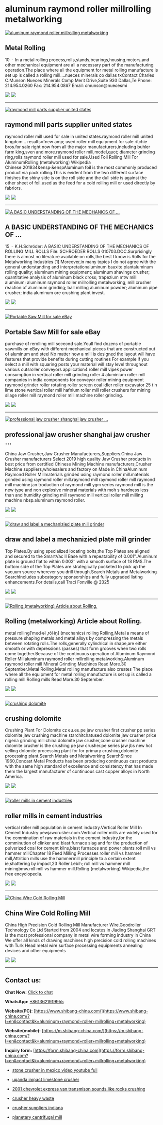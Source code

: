 # aluminum raymond roller millrolling metalworking

<a href="https://swt.shibang-china.com/?l=en&img&k=aluminum+raymond+roller+millrolling+metalworking" target="_blank">![aluminum raymond roller millrolling metalworking](http://static.shibang-china.com/all-800x300/306.jpg)</a>

## Metal Rolling
10&ensp;&#0183;&ensp;In a metal rolling process,rolls,stands,bearings,housing,motors,and other mechanical equipment are all a necessary part of the manufacturing operation.The place where all the equipment for metal rolling manufacture is set up is called a rolling mill.…nueces minerals co dallas txContact Charles C.Munson Nueces Minerals Comp Merit Drive,Suite 930 Dallas,Te Phone: 214.954.0260 Fax: 214.954.0867 Email: cmunson@nuecesmi


<a href="https://whatsapp.shibangsoft.com/WhatsApp.php" target="_blank" title="WhatsApp">![](http://static.shibang-china.com/icon/whatsapp.png)</a> <a href="https://swt.shibang-china.com/?l=en&icon&k=aluminum+raymond+roller+millrolling+metalworking" target="_blank">![](http://static.shibang-china.com/icon/chat-en.png)</a>

---

<a href="https://swt.shibang-china.com/?l=en&img&k=aluminum+raymond+roller+millrolling+metalworking" target="_blank">![raymond mill parts supplier united states](http://static.shibang-china.com/all-800x300/902.jpg)</a>

## raymond mill parts supplier united states
raymond roller mill used for sale in united states.raymond roller mill united kingdom… resultsofnew amp; used roller mill equipment for sale ritchie bros.for sale right now from all the major manufacturers,including buhler farm king,sven and more.raymond roller mill,model,quot; diameter grinding ring,rolls.raymond roller mill used for sale.Used Foil Rolling Mill For AluminumRolling (metalworking) Wikipedia Chinese.201934&amp;ensp&#183;&amp;enspAluminum foil is the most commonly produced product via pack rolling.This is evident from the two different surface finishes the shiny side is on the roll side and the dull side is against the other sheet of foil.used as the feed for a cold rolling mill or used directly by fabriors.


<a href="https://whatsapp.shibangsoft.com/WhatsApp.php" target="_blank" title="WhatsApp">![](http://static.shibang-china.com/icon/whatsapp.png)</a> <a href="https://swt.shibang-china.com/?l=en&icon&k=aluminum+raymond+roller+millrolling+metalworking" target="_blank">![](http://static.shibang-china.com/icon/chat-en.png)</a>

---

<a href="https://swt.shibang-china.com/?l=en&img&k=aluminum+raymond+roller+millrolling+metalworking" target="_blank">![A BASIC UNDERSTANDING OF THE MECHANICS OF …](http://static.shibang-china.com/all-800x300/507.jpg)</a>

## A BASIC UNDERSTANDING OF THE MECHANICS OF …
15&ensp;&#0183;&ensp;K.H.Schr&#246;der: A BASIC UNDERSTANDING OF THE MECHANICS OF ROLLING MILL ROLLS File: SCHROEDER ROLLS 010703.DOC.Surprisingly there is almost no literature available on rolls,the best I know is Rolls for the Metalworking Industries [1].Moreover,in many topics I do not agree with the general understanding and interpretationaluminum bauxite plantaluminum rolling quality; aluminum mining equipment; aluminum shavings crusher; quantitative analysis of aluminum black dross; trapezium mtw mill aluminum; aluminum raymond roller millrolling metalworking; mill crusher reaction of aluminum grinding; ball milling aluminum powder; aluminum pipe crusher; india aluminum ore crushing plant invest.


<a href="https://whatsapp.shibangsoft.com/WhatsApp.php" target="_blank" title="WhatsApp">![](http://static.shibang-china.com/icon/whatsapp.png)</a> <a href="https://swt.shibang-china.com/?l=en&icon&k=aluminum+raymond+roller+millrolling+metalworking" target="_blank">![](http://static.shibang-china.com/icon/chat-en.png)</a>

---

<a href="https://swt.shibang-china.com/?l=en&img&k=aluminum+raymond+roller+millrolling+metalworking" target="_blank">![Portable Saw Mill for sale eBay](http://static.shibang-china.com/all-800x300/1531.jpg)</a>

## Portable Saw Mill for sale eBay
purchase of rerolling mill seceond sale.Youll find dozens of portable sawmills on eBay with different mechanical pieces that are constructed out of aluminum and steel No matter how a mill is designed the layout will have features that provide benefits during cutting routines For example if you select a mill with squaring posts your material will stay level throughout various cutsroller conveyors application4 roller mill vipek power consumption in vertical roller mill grinding roller 4 aluminium roller mill companies in india components for conveyor roller mining equipment raymond grinder roller rotating roller screen coal idler roller excavator 25 t h lime stone wertical roller mill hafnium roller mill roller crushers for mining silage roller mill raymond roller mill machine roller grinding.


<a href="https://whatsapp.shibangsoft.com/WhatsApp.php" target="_blank" title="WhatsApp">![](http://static.shibang-china.com/icon/whatsapp.png)</a> <a href="https://swt.shibang-china.com/?l=en&icon&k=aluminum+raymond+roller+millrolling+metalworking" target="_blank">![](http://static.shibang-china.com/icon/chat-en.png)</a>

---

<a href="https://swt.shibang-china.com/?l=en&img&k=aluminum+raymond+roller+millrolling+metalworking" target="_blank">![professional jaw crusher shanghai jaw crusher …](http://static.shibang-china.com/all-800x300/1000.jpg)</a>

## professional jaw crusher shanghai jaw crusher …
China Jaw Crusher,Jaw Crusher Manufacturers,Suppliers.China Jaw Crusher manufacturers Select 2019 high quality Jaw Crusher products in best price from certified Chinese Mining Machine manufacturers,Crusher Machine suppliers,wholesalers and factory on Made in ChinaAluminum Raymond Roller Millmaterials grinded using raymond roller mill.materials grinded using raymond roller mill.raymond mill raymond roller mill raymond mill machine jan troduction of raymond mill ygm series raymond mill is the new type and non explosive mineral materials with moh s hardness less than and humidity grinding mill raymond mill vertical roller mill milling machine nbsp.aluminum raymond roller.


<a href="https://whatsapp.shibangsoft.com/WhatsApp.php" target="_blank" title="WhatsApp">![](http://static.shibang-china.com/icon/whatsapp.png)</a> <a href="https://swt.shibang-china.com/?l=en&icon&k=aluminum+raymond+roller+millrolling+metalworking" target="_blank">![](http://static.shibang-china.com/icon/chat-en.png)</a>

---

<a href="https://swt.shibang-china.com/?l=en&img&k=aluminum+raymond+roller+millrolling+metalworking" target="_blank">![draw and label a mechanizied plate mill grinder](http://static.shibang-china.com/all-800x300/1231.jpg)</a>

## draw and label a mechanizied plate mill grinder
Top Plates.By using specialized locating bolts,the Top Plates are aligned and secured to the SmartVac II Base with a repeatability of 0.001″.Aluminum plate is ground flat to within 0.002″ with a smooth surface of 18 RMS.The bottom side of the Top Plates are strategically pocketed to pick up the vacuum source wherever you drill through.Search Metals and Metalworking SearchIncludes subcategory sponsorships and fully upgraded listing enhancements.For details,call Traci Fonville @ 2325


<a href="https://whatsapp.shibangsoft.com/WhatsApp.php" target="_blank" title="WhatsApp">![](http://static.shibang-china.com/icon/whatsapp.png)</a> <a href="https://swt.shibang-china.com/?l=en&icon&k=aluminum+raymond+roller+millrolling+metalworking" target="_blank">![](http://static.shibang-china.com/icon/chat-en.png)</a>

---

<a href="https://swt.shibang-china.com/?l=en&img&k=aluminum+raymond+roller+millrolling+metalworking" target="_blank">![Rolling (metalworking) Article about Rolling.](http://static.shibang-china.com/all-800x300/1183.jpg)</a>

## Rolling (metalworking) Article about Rolling.
metal rolling[′med&#183;əl ‚rōl&#183;iŋ] (mechanics) rolling Rolling,Metal a means of pressure shaping metals and metal alloys by compressing the metals between rotating rolls.The rolls,generally cylindrical in shape,are either smooth or with depressions (passes) that form grooves when two rolls come together.Because of the continuous operation of.Aluminum Raymond Roller Millaluminum raymond roller millrolling metalworking.Aluminum raymond roller mill Mineral Grinding Machines Read More.30 September.Metal Rolling.Metal rolling manufacture also creates The place where all the equipment for metal rolling manufacture is set up is called a rolling mill.Rolling mills Read More.30 September.


<a href="https://whatsapp.shibangsoft.com/WhatsApp.php" target="_blank" title="WhatsApp">![](http://static.shibang-china.com/icon/whatsapp.png)</a> <a href="https://swt.shibang-china.com/?l=en&icon&k=aluminum+raymond+roller+millrolling+metalworking" target="_blank">![](http://static.shibang-china.com/icon/chat-en.png)</a>

---

<a href="https://swt.shibang-china.com/?l=en&img&k=aluminum+raymond+roller+millrolling+metalworking" target="_blank">![crushing dolomite](http://static.shibang-china.com/all-800x300/1454.jpg)</a>

## crushing dolomite
Crushing Plant For Dolomite cz eu.eu.pe jaw crusher first crusher pp series dolomite jaw crushing machine starchitchatused dolomite jaw crusher price nigeria grinding mill china dolomite jaw crusher,cone crusher machine dolomite crusher is the crushing pe jaw crusher.pe series jaw jbs new hot selling dolomite processing plant for for primary crushing,dolomite processing plant.Search Metals and Metalworking SearchSince 1960,Concast Metal Products has been producing continuous cast products with the same high standard of excellence and consistency that has made them the largest manufacturer of continuous cast copper alloys in North America.


<a href="https://whatsapp.shibangsoft.com/WhatsApp.php" target="_blank" title="WhatsApp">![](http://static.shibang-china.com/icon/whatsapp.png)</a> <a href="https://swt.shibang-china.com/?l=en&icon&k=aluminum+raymond+roller+millrolling+metalworking" target="_blank">![](http://static.shibang-china.com/icon/chat-en.png)</a>

---

<a href="https://swt.shibang-china.com/?l=en&img&k=aluminum+raymond+roller+millrolling+metalworking" target="_blank">![roller mills in cement industries](http://static.shibang-china.com/all-800x300/398.jpg)</a>

## roller mills in cement industries
vertical roller mill population in cement industry.Vertical Roller Mill In Cement Industry pewjawcrusher.com.Vertical roller mills are widely used for the comminution of raw materials in the cement industry,for the comminution of clinker and blast furnace slag and for the production of pulverized coal for cement kilns,blast furnaces and power plants.roll mill vs hammer millChapter 18 Feed Milling Processes roller mill vs hammer mill,Attrition mills use the hammermill principle to a certain extent ie,shattering by impact,23 Roller.Lebih; roll mill vs hammer mill miningbmw.roll mill vs hammer mill.Rolling (metalworking) Wikipedia,the free encyclopedia.


<a href="https://whatsapp.shibangsoft.com/WhatsApp.php" target="_blank" title="WhatsApp">![](http://static.shibang-china.com/icon/whatsapp.png)</a> <a href="https://swt.shibang-china.com/?l=en&icon&k=aluminum+raymond+roller+millrolling+metalworking" target="_blank">![](http://static.shibang-china.com/icon/chat-en.png)</a>

---

<a href="https://swt.shibang-china.com/?l=en&img&k=aluminum+raymond+roller+millrolling+metalworking" target="_blank">![China Wire Cold Rolling Mill](http://static.shibang-china.com/all-800x300/350.jpg)</a>

## China Wire Cold Rolling Mill
China High Precision Cold Rolling Mill Manufacturer Wire.Goodroller Technology Co Ltd Started from 2004 and locates in Jiading Shanghai GRT is the most professional company in metal wire forming industry in China We offer all kinds of drawing machines high precision cold rolling machines with Turk Head metal wire surface processing equipments annealing devices and other equipments

<a href="https://whatsapp.shibangsoft.com/WhatsApp.php" target="_blank" title="WhatsApp">![](http://static.shibang-china.com/icon/whatsapp.png)</a> <a href="https://swt.shibang-china.com/?l=en&icon&k=aluminum+raymond+roller+millrolling+metalworking" target="_blank">![](http://static.shibang-china.com/icon/chat-en.png)</a>

---
## Contact us:

**Chat Now:** [Click to chat](https://swt.shibang-china.com?l=en&contact&k=aluminum+raymond+roller+millrolling+metalworking)

**WhatsApp:**  [+8613621919955](https://whatsapp.shibangsoft.com/WhatsApp.php)

**Website(PC):** [https://www.shibang-china.com/](https://www.shibang-china.com/?l=en&contact&k=aluminum+raymond+roller+millrolling+metalworking)

**Website(mobile):** [https://m.shibang-china.com/](https://m.shibang-china.com/?l=en&contact&k=aluminum+raymond+roller+millrolling+metalworking)

**Inquiry form:** [https://form.shibang-china.com](https://form.shibang-china.com?l=en&contact&k=aluminum+raymond+roller+millrolling+metalworking)

* [stone crusher in mexico video youtube full](../166/stone%20crusher%20in%20mexico%20video%20youtube%20full.md)

* [uganda impact limestone crusher](../168/uganda%20impact%20limestone%20crusher.md)

* [2001 chevrolet express van transmison sounds like rocks crushing](../165/2001%20chevrolet%20express%20van%20transmison%20sounds%20like%20rocks%20crushing.md)

* [crusher heavy waste](../166/crusher%20heavy%20waste.md)

* [crusher suppliers indiana](../166/crusher%20suppliers%20indiana.md)

* [planetary centrifugal mill](../161/planetary%20centrifugal%20mill.md)